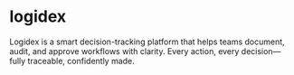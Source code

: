 # logidex
Logidex is a smart decision-tracking platform that helps teams document, audit, and approve workflows with clarity. Every action, every decision—fully traceable, confidently made.

